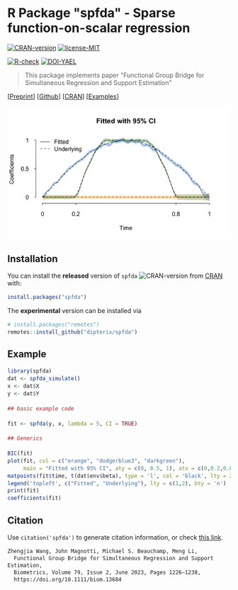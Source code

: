 
# R Package "spfda" - Sparse function-on-scalar regression

<!-- badges: start -->
[![CRAN-version](https://www.r-pkg.org/badges/version/spfda)](https://CRAN.R-project.org/package=spfda)
[![license-MIT](https://img.shields.io/badge/licence-MIT-blue.svg)](https://github.com/dipterix/spfda/blob/master/LICENSE)
<!-- [![Cran-version](http://cranlogs.r-pkg.org/badges/grand-total/spfda)](https://CRAN.R-project.org/package=spfda) -->
[![R-check](https://github.com/dipterix/spfda/actions/workflows/R-CMD-check.yaml/badge.svg)](https://github.com/dipterix/spfda/actions/workflows/R-CMD-check.yaml)
[![DOI-YAEL](https://img.shields.io/badge/DOI-10.1111%2Fbiom.13684-blue?link=https%3A%2F%2Fdoi.org%2F10.1111%2Fbiom.13684)](https://doi.org/10.1111/biom.13684)
<!-- badges: end -->

> This package implements paper "Functional Group Bridge for Simultaneous Regression and Support Estimation" 

[[Preprint](https://arxiv.org/abs/2006.10163)] [[Github](https://github.com/dipterix/spfda)] [[CRAN](https://cran.r-project.org/package=spfda)] [[Examples](https://doi.org/10.5281/zenodo.6363319)]

![Demo example](https://raw.githubusercontent.com/dipterix/spfda/master/inst/cover.png)

## Installation

You can install the **released** version of `spfda` ![CRAN-version](https://www.r-pkg.org/badges/version/spfda) from [CRAN](https://CRAN.R-project.org/package=spfda) with:

``` r
install.packages("spfda")
```

The **experimental** version can be installed via

``` r
# install.packages("remotes")
remotes::install_github("dipterix/spfda")
```

## Example

``` r
library(spfda)
dat <- spfda_simulate()
x <- dat$X
y <- dat$Y

## basic example code

fit <- spfda(y, x, lambda = 5, CI = TRUE)

## Generics

BIC(fit)
plot(fit, col = c("orange", "dodgerblue3", "darkgreen"),
     main = "Fitted with 95% CI", aty = c(0, 0.5, 1), atx = c(0,0.2,0.8,1))
matpoints(fit$time, t(dat$env$beta), type = 'l', col = 'black', lty = 2)
legend('topleft', c("Fitted", "Underlying"), lty = c(1,2), bty = 'n')
print(fit)
coefficients(fit)
```

## Citation

Use `citation('spfda')` to generate citation information, or check [this link](https://doi.org/10.1111/biom.13684).

```
Zhengjia Wang, John Magnotti, Michael S. Beauchamp, Meng Li, 
  Functional Group Bridge for Simultaneous Regression and Support Estimation, 
  Biometrics, Volume 79, Issue 2, June 2023, Pages 1226–1238, 
  https://doi.org/10.1111/biom.13684
```


